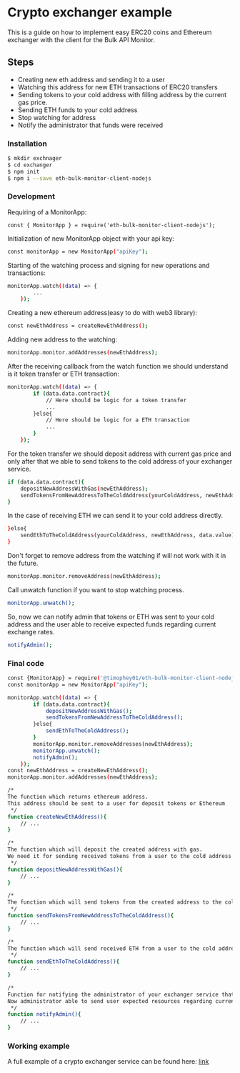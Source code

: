 # Crypto exchanger example

This is a guide on how to implement easy ERC20 coins and Ethereum exchanger with the client for the Bulk API Monitor. 

## Steps

  - Creating new eth address and sending it to a user
  - Watching this address for new ETH transactions of ERC20 transfers
  - Sending tokens to your cold address with filling address by the current gas price.
  - Sending ETH funds to your cold address
  - Stop watching for address
  - Notify the administrator that funds were received

### Installation

```sh
$ mkdir exchnager 
$ cd exchanger
$ npm init
$ npm i --save eth-bulk-monitor-client-nodejs
```


### Development

Requiring of a MonitorApp:
```
const { MonitorApp } = require('eth-bulk-monitor-client-nodejs');
```

Initialization of new MonitorApp object with your api key:
```sh
const monitorApp = new MonitorApp("apiKey");
```

Starting of the watching process and signing for new operations and transactions:
```sh
monitorApp.watch((data) => {
        ...
    });
```

Creating a new ethereum address(easy to do with web3 library):
```sh
const newEthAddress = createNewEthAddress();
```

Adding new address to the watching:
```sh
monitorApp.monitor.addAddresses(newEthAddress);
```

After the receiving callback from the watch function we should understand is it token transfer or ETH transaction:
```sh
monitorApp.watch((data) => {
        if (data.data.contract){
            // Here should be logic for a token transfer
            ...
        }else{
            // Here should be logic for a ETH transaction
            ...
        }
    });
```

For the token transfer we should deposit address with current gas price and only after that we able to send tokens to the cold address of your exchanger service.
```sh
if (data.data.contract){
    depositNewAddressWithGas(newEthAddress);
    sendTokensFromNewAddressToTheColdAddress(yourColdAddress, newEthAddress, data.value);
}
```

In the case of receiving ETH we can send it to your cold address directly.
```sh
}else{
    sendEthToTheColdAddress(yourColdAddress, newEthAddress, data.value);
}
```

Don't forget to remove address from the watching if will not work with it in the future.
```sh
monitorApp.monitor.removeAddress(newEthAddress);
```

Call unwatch function if you want to stop watching process.
```sh
monitorApp.unwatch();
```

So, now we can notify admin that tokens or ETH was sent to your cold address and the user able to receive expected funds regarding current exchange rates.

```sh
notifyAdmin();
```

### Final code
```sh
const {MonitorApp} = require('@timophey01/eth-bulk-monitor-client-nodejs');
const monitorApp = new MonitorApp("apiKey");

monitorApp.watch((data) => {
        if (data.data.contract){
            depositNewAddressWithGas();
            sendTokensFromNewAddressToTheColdAddress();
        }else{
            sendEthToTheColdAddress();
        }
        monitorApp.monitor.removeAddresses(newEthAddress);
        monitorApp.unwatch();
        notifyAdmin();
    });
const newEthAddress = createNewEthAddress();
monitorApp.monitor.addAddresses(newEthAddress);

/*
The function which returns ethereum address.
This address should be sent to a user for deposit tokens or Ethereum
 */
function createNewEthAddress(){
    // ...
}

/*
The function which will deposit the created address with gas.
We need it for sending received tokens from a user to the cold address of your exchanger service.
 */
function depositNewAddressWithGas(){
    // ...
}

/*
The function which will send tokens from the created address to the cold address of your exchanger service.
 */
function sendTokensFromNewAddressToTheColdAddress(){
    // ...
}

/*
The function which will send received ETH from a user to the cold address of your exchanger service.
 */
function sendEthToTheColdAddress(){
    // ...
}

/*
Function for notifying the administrator of your exchanger service that tokens or ETH received on your cold address.
Now administrator able to send user expected resources regarding current exchange rate.
 */
function notifyAdmin(){
    // ...
}
```


### Working example 
A full example of a crypto exchanger service can be found here: [link](https://github.com/amilabs/crypto-exchanger/tree/main/example)
